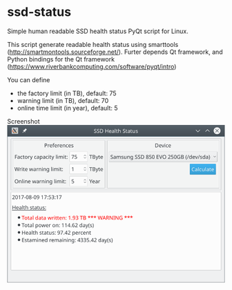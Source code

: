 # ssd-status
Simple human readable SSD health status PyQt script for Linux.

This script generate readable health status using smarttools (http://smartmontools.sourceforge.net/).
Furter depends Qt framework, and Python bindings for the Qt framework (https://www.riverbankcomputing.com/software/pyqt/intro)

You can define
- the factory limit (in TB), default: 75
- warning limit (in TB), default: 70
- online time limit (in year), default: 5

Screenshot
![ScreenShot](./ssd-status-qt-screenshot.png?raw=true)
